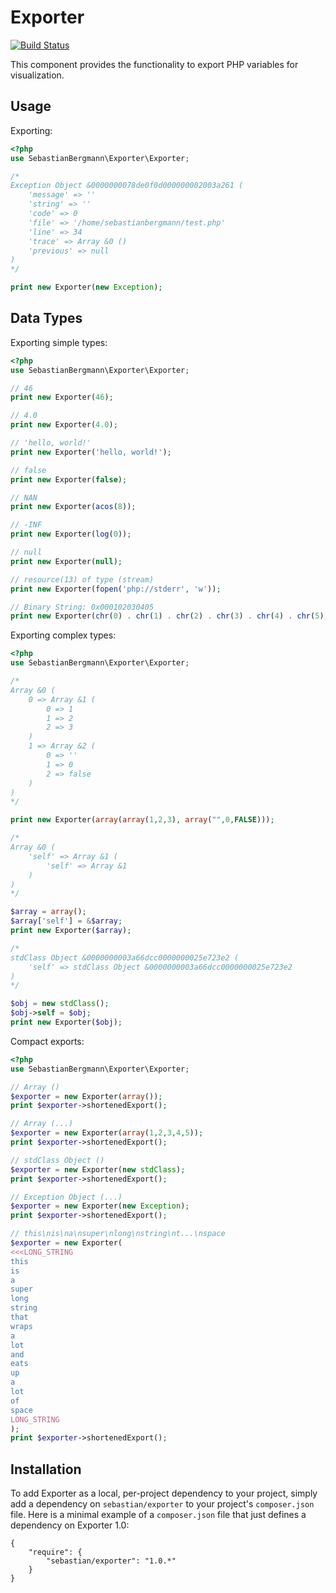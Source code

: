 Exporter
========

[![Build Status](https://secure.travis-ci.org/sebastianbergmann/exporter.png?branch=master)](https://travis-ci.org/sebastianbergmann/exporter)

This component provides the functionality to export PHP variables for visualization.

## Usage

Exporting:

```php
<?php
use SebastianBergmann\Exporter\Exporter;

/*
Exception Object &0000000078de0f0d000000002003a261 (
    'message' => ''
    'string' => ''
    'code' => 0
    'file' => '/home/sebastianbergmann/test.php'
    'line' => 34
    'trace' => Array &0 ()
    'previous' => null
)
*/

print new Exporter(new Exception);
```

## Data Types

Exporting simple types:

```php
<?php
use SebastianBergmann\Exporter\Exporter;

// 46
print new Exporter(46);

// 4.0
print new Exporter(4.0);

// 'hello, world!'
print new Exporter('hello, world!');

// false
print new Exporter(false);

// NAN
print new Exporter(acos(8));

// -INF
print new Exporter(log(0));

// null
print new Exporter(null);

// resource(13) of type (stream)
print new Exporter(fopen('php://stderr', 'w'));

// Binary String: 0x000102030405
print new Exporter(chr(0) . chr(1) . chr(2) . chr(3) . chr(4) . chr(5));
```

Exporting complex types:

```php
<?php
use SebastianBergmann\Exporter\Exporter;

/*
Array &0 (
    0 => Array &1 (
        0 => 1
        1 => 2
        2 => 3
    )
    1 => Array &2 (
        0 => ''
        1 => 0
        2 => false
    )
)
*/

print new Exporter(array(array(1,2,3), array("",0,FALSE)));

/*
Array &0 (
    'self' => Array &1 (
        'self' => Array &1
    )
)
*/

$array = array();
$array['self'] = &$array;
print new Exporter($array);

/*
stdClass Object &0000000003a66dcc0000000025e723e2 (
    'self' => stdClass Object &0000000003a66dcc0000000025e723e2
)
*/

$obj = new stdClass();
$obj->self = $obj;
print new Exporter($obj);
```

Compact exports:

```php
<?php
use SebastianBergmann\Exporter\Exporter;

// Array ()
$exporter = new Exporter(array());
print $exporter->shortenedExport();

// Array (...)
$exporter = new Exporter(array(1,2,3,4,5));
print $exporter->shortenedExport();

// stdClass Object ()
$exporter = new Exporter(new stdClass);
print $exporter->shortenedExport();

// Exception Object (...)
$exporter = new Exporter(new Exception);
print $exporter->shortenedExport();

// this\nis\na\nsuper\nlong\nstring\nt...\nspace
$exporter = new Exporter(
<<<LONG_STRING
this
is
a
super
long
string
that
wraps
a
lot
and
eats
up
a
lot
of
space
LONG_STRING
);
print $exporter->shortenedExport();
```

## Installation

To add Exporter as a local, per-project dependency to your project, simply add a dependency on `sebastian/exporter` to your project's `composer.json` file. Here is a minimal example of a `composer.json` file that just defines a dependency on Exporter 1.0:

    {
        "require": {
            "sebastian/exporter": "1.0.*"
        }
    }
